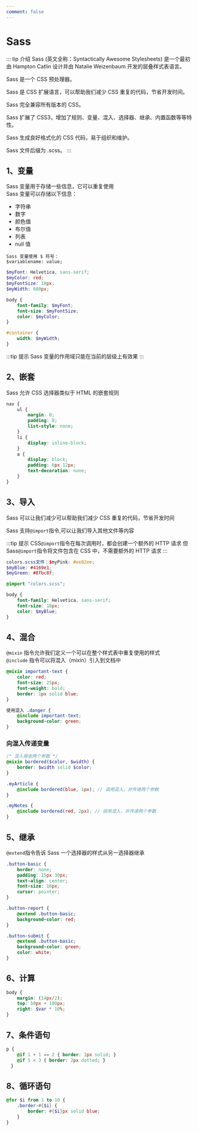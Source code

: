 ```yaml
---
comment: false
---
```


# Sass

::: tip 介绍
Sass (英文全称：Syntactically Awesome Stylesheets) 是一个最初由 Hampton Catlin 设计并由 Natalie Weizenbaum 开发的层叠样式表语言。

Sass 是一个 CSS 预处理器。

Sass 是 CSS 扩展语言，可以帮助我们减少 CSS 重复的代码，节省开发时间。

Sass 完全兼容所有版本的 CSS。

Sass 扩展了 CSS3，增加了规则、变量、混入、选择器、继承、内置函数等等特性。

Sass 生成良好格式化的 CSS 代码，易于组织和维护。

Sass 文件后缀为 .scss。
:::

## 1、变量

Sass 变量用于存储一些信息，它可以重复使用  
Sass 变量可以存储以下信息：

-   字符串
-   数字
-   颜色值
-   布尔值
-   列表
-   null 值

```
Sass 变量使用 $ 符号：
$variablename: value;
```

```scss
$myFont: Helvetica, sans-serif;
$myColor: red;
$myFontSize: 18px;
$myWidth: 680px;

body {
	font-family: $myFont;
	font-size: $myFontSize;
	color: $myColor;
}

#container {
	width: $myWidth;
}
```

:::tip 提示
Sass 变量的作用域只能在当前的层级上有效果
:::

## 2、嵌套

Sass 允许 CSS 选择器类似于 HTML 的嵌套规则

```scss
nav {
	ul {
		margin: 0;
		padding: 0;
		list-style: none;
	}
	li {
		display: inline-block;
	}
	a {
		display: block;
		padding: 6px 12px;
		text-decoration: none;
	}
}
```

## 3、导入

Sass 可以让我们减少可以帮助我们减少 CSS 重复的代码，节省开发时间

Sass 支持`@import`指令,可以让我们导入其他文件等内容

:::tip 提示
CSS`@import`指令在每次调用时，都会创建一个额外的 HTTP 请求
但 Sass`@import`指令将文件包含在 CSS 中，不需要额外的 HTTP 请求
:::

```scss
colors.scss文件：$myPink: #ee82ee;
$myBlue: #4169e1;
$myGreen: #8fbc8f;

@import "colors.scss";

body {
	font-family: Helvetica, sans-serif;
	font-size: 18px;
	color: $myBlue;
}
```

## 4、混合

`@mixin` 指令允许我们定义一个可以在整个样式表中重复使用的样式  
`@include` 指令可以将混入（mixin）引入到文档中

```scss
@mixin important-text {
	color: red;
	font-size: 25px;
	font-weight: bold;
	border: 1px solid blue;
}

使用混入 .danger {
	@include important-text;
	background-color: green;
}
```

### 向混入传递变量

```scss
/* 混入接收两个参数 */
@mixin bordered($color, $width) {
	border: $width solid $color;
}

.myArticle {
	@include bordered(blue, 1px); // 调用混入，并传递两个参数
}

.myNotes {
	@include bordered(red, 2px); // 调用混入，并传递两个参数
}
```

## 5、继承

`@extend`指令告诉 Sass 一个选择器的样式从另一选择器继承

```scss
.button-basic {
	border: none;
	padding: 15px 30px;
	text-align: center;
	font-size: 16px;
	cursor: pointer;
}

.button-report {
	@extend .button-basic;
	background-color: red;
}

.button-submit {
	@extend .button-basic;
	background-color: green;
	color: white;
}
```

## 6、计算

```scss
body {
	margin: (14px/2);
	top: 50px + 100px;
	right: $var * 10%;
}
```

## 7、条件语句

```scss
p {
    @if 1 + 1 == 2 { border: 1px solid; }
    @if 5 < 3 { border: 2px dotted; }
　}
```

## 8、循环语句

```scss
@for $i from 1 to 10 {
	.border-#{$i} {
		border: #{$i}px solid blue;
	}
}
```
